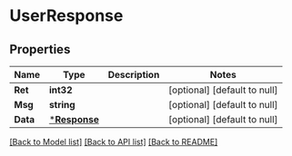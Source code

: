 # UserResponse

## Properties
Name | Type | Description | Notes
------------ | ------------- | ------------- | -------------
**Ret** | **int32** |  | [optional] [default to null]
**Msg** | **string** |  | [optional] [default to null]
**Data** | [***Response**](Response.md) |  | [optional] [default to null]

[[Back to Model list]](../README.md#documentation-for-models) [[Back to API list]](../README.md#documentation-for-api-endpoints) [[Back to README]](../README.md)

